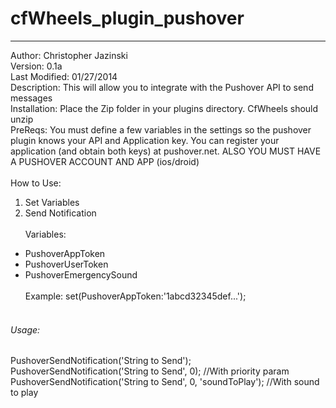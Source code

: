 <h1>cfWheels_plugin_pushover</h1>
<hr />

Author: Christopher Jazinski <br />
Version: 0.1a <br />
Last Modified: 01/27/2014 <br />
Description: This will allow you to integrate with the Pushover API to send messages
<br />
Installation: Place the Zip folder in your plugins directory. CfWheels should unzip<br />
PreReqs: You must define a few variables in the settings so the pushover plugin
knows your API and Application key. You can register your application (and obtain both keys) at pushover.net. ALSO YOU MUST HAVE A PUSHOVER ACCOUNT AND APP (ios/droid)
<br /> <br />
How to Use: <br />
1. Set Variables <br />
2. Send Notification
<br /> <br />
Variables: <br />
* PushoverAppToken <br />
* PushoverUserToken <br />
* PushoverEmergencySound
<br /> <br />
Example: set(PushoverAppToken:'1abcd32345def...');
<br /> <br />
<h6>Usage:</h6>
PushoverSendNotification('String to Send'); <br />
PushoverSendNotification('String to Send', 0); //With priority param <br />
PushoverSendNotification('String to Send', 0, 'soundToPlay'); //With sound to play <br />
